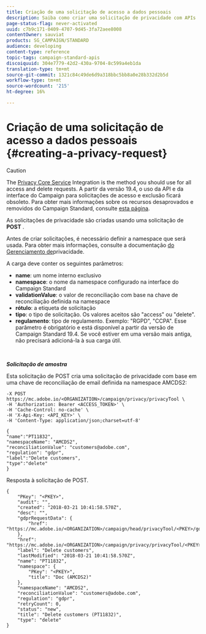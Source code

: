 ```yaml
---
title: Criação de uma solicitação de acesso a dados pessoais
description: Saiba como criar uma solicitação de privacidade com APIs
page-status-flag: never-activated
uuid: c7b9c171-0409-4707-9d45-3fa72aee8008
contentOwner: sauviat
products: SG_CAMPAIGN/STANDARD
audience: developing
content-type: reference
topic-tags: campaign-standard-apis
discoiquuid: 304e7779-42d2-430a-9704-8c599a4eb1da
translation-type: tm+mt
source-git-commit: 1321c84c49de6d9a318bbc5bb8a0e28b332d2b5d
workflow-type: tm+mt
source-wordcount: '215'
ht-degree: 16%

---
```



# Criação de uma solicitação de acesso a dados pessoais {#creating-a-privacy-request}

>[!CAUTION]
>
>The [Privacy Core Service](https://adobe.io/apis/cloudplatform/gdpr.html) Integration is the method you should use for all access and delete requests. A partir da versão 19.4, o uso da API e da interface do Campaign para solicitações de acesso e exclusão ficará obsoleto. Para obter mais informações sobre os recursos desaprovados e removidos do Campaign Standard, consulte [esta página](https://helpx.adobe.com/br/campaign/kb/acs-deprecated-and-removed-features.html).

As solicitações de privacidade são criadas usando uma solicitação de **POST** .

Antes de criar solicitações, é necessário definir a namespace que será usada. Para obter mais informações, consulte a documentação [do Gerenciamento de](https://helpx.adobe.com/br/campaign/kb/acs-privacy.html#ManagingPrivacyRequests)privacidade.

A carga deve conter os seguintes parâmetros:

* **name**: um nome interno exclusivo
* **namespace**: o nome da namespace configurado na interface do Campaign Standard
* **validationValue**: o valor de reconciliação com base na chave de reconciliação definida na namespace
* **rótulo**: a etiqueta de solicitação
* **tipo**: o tipo de solicitação. Os valores aceitos são &quot;access&quot; ou &quot;delete&quot;.
* **regulamento**: tipo de regulamento. Exemplo: &quot;RGPD&quot;, &quot;CCPA&quot;. Esse parâmetro é obrigatório e está disponível a partir da versão de Campaign Standard 19.4. Se você estiver em uma versão mais antiga, não precisará adicioná-la à sua carga útil.

<br/>

***Solicitação de amostra***

Esta solicitação de POST cria uma solicitação de privacidade com base em uma chave de reconciliação de email definida na namespace AMCDS2:

```
-X POST https://mc.adobe.io/<ORGANIZATION>/campaign/privacy/privacyTool \
-H 'Authorization: Bearer <ACCESS_TOKEN>' \
-H 'Cache-Control: no-cache' \
-H 'X-Api-Key: <API_KEY>' \
-H 'Content-Type: application/json;charset=utf-8'

{
"name":"PT11832",
"namespaceName": "AMCDS2",
"reconciliationValue": "customers@adobe.com",
"regulation": "gdpr",
"label":"Delete customers",
"type":"delete"
}
```

Resposta à solicitação de POST.

```
{
    "PKey": "<PKEY>",
    "audit": "",
    "created": "2018-03-21 10:41:58.570Z",
    "desc": "",
    "gdprRequestData": {
        "href": "https://mc.adobe.io/<ORGANIZATION>/campaign/head/privacyTool/<PKEY>/gdprRequestData/"
    },
    "href": "https://mc.adobe.io/<ORGANIZATION>/campaign/privacy/privacyTool/<PKEY>",
    "label": "Delete customers",
    "lastModified": "2018-03-21 10:41:58.570Z",
    "name": "PT11832",
    "namespace": {
        "PKey": "<PKEY>",
        "title": "Doc (AMCDS2)"
    },
    "namespaceName": "AMCDS2",
    "reconciliationValue": "customers@adobe.com",
    "regulation": "gdpr",
    "retryCount": 0,
    "status": "new",
    "title": "Delete customers (PT11832)",
    "type": "delete"
}
```

